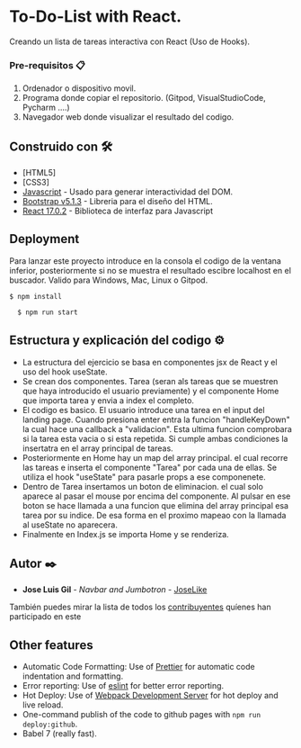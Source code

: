 # To-Do-List with React.

Creando un lista de tareas interactiva con React (Uso de Hooks).

### Pre-requisitos 📋

1. Ordenador o dispositivo movil.
2. Programa donde copiar el repositorio. (Gitpod, VisualStudioCode, Pycharm ....)
3. Navegador web donde visualizar el resultado del codigo.


## Construido con 🛠️

* [HTML5] 
* [CSS3]  
* [Javascript](https://www.javascript.com/) - Usado para generar interactividad del DOM.
* [Bootstrap v5.1.3](https://getbootstrap.com/) - Libreria para el diseño del HTML.
* [React 17.0.2](https://es.reactjs.org/) - Biblioteca de interfaz para Javascript


## Deployment

Para lanzar este proyecto introduce en la consola el codigo de la ventana inferior, posteriormente si no se muestra el resultado escibre localhost en el buscador.
Valido para Windows, Mac, Linux o Gitpod.
```
$ npm install
```

```bash
  $ npm run start
```



## Estructura y explicación del codigo ⚙️

* La estructura del ejercicio se basa en componentes jsx de React y el uso del hook useState.
* Se crean dos componentes. Tarea (seran als tareas que se muestren que haya introducido el usuario previamente) y el componente Home que importa tarea y envia a index el completo.
* El codigo es basico. El usuario introduce una tarea en el input del landing page. Cuando presiona enter entra la funcion "handleKeyDown" la cual hace una callback a "validacion". Esta ultima funcion comprobara si la tarea esta vacia o si esta repetida. Si cumple ambas condiciones la insertatra en el array principal de tareas.
* Posteriormente en Home hay un map del array principal. el cual recorre las tareas e inserta el componente "Tarea" por cada una de ellas. Se utiliza el hook "useState" para pasarle props a ese componenete.
* Dentro de Tarea insertamos un boton de eliminacion. el cual solo aparece al pasar el mouse por encima del componente. Al pulsar en ese boton se hace llamada a una funcion que elimina del array principal esa tarea por su indice. De esa forma en el proximo mapeao con la llamada al useState no aparecera.
* Finalmente en Index.js se importa Home y se renderiza.


## Autor ✒️

* **Jose Luis Gil** - *Navbar and Jumbotron* - [JoseLike](https://github.com/JoseLike)


También puedes mirar la lista de todos los [contribuyentes](https://github.com/JoseLike/traffic-light) quíenes han participado en este 



## Other features

- Automatic Code Formatting: Use of [Prettier](https://prettier.io/) for automatic code indentation and formatting.
- Error reporting: Use of [eslint](https://eslint.org/) for better error reporting.
- Hot Deploy: Use of [Webpack Development Server](https://webpack.js.org/configuration/dev-server/) for hot deploy and live reload.
- One-command publish of the code to github pages with `npm run deploy:github`.
- Babel 7 (really fast).